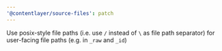 ```yaml
---
'@contentlayer/source-files': patch
---
```


Use posix-style file paths (i.e. use `/` instead of `\` as file path separator) for user-facing file paths (e.g. in `_raw` and `_id`)
